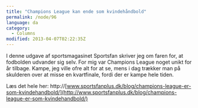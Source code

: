 ```yaml
---
title: "Champions League kan ende som kvindehåndbold"
permalink: /node/96
language: da
category:
  - Columns
modified: 2013-04-07T02:22:35Z
---
```


I denne udgave af sportsmagasinet Sportsfan skriver jeg om faren for, at fodbolden udvander sig selv. For mig var Champions League noget unikt for år tilbage. Kampe, jeg ville ofre alt for at se, mens i dag trækker man på skulderen over at misse en kvartfinale, fordi der er kampe hele tiden.

Læs det hele her: http://[www.sportsfanplus.dk/blog/champions-league-er-som-kvindehandbold/](http://www.sportsfanplus.dk/blog/champions-league-er-som-kvindehandbold/)
